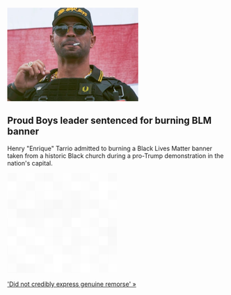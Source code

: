 
![Proud Boys leader sentenced for burning BLM banner](./20210823235847.png)
## Proud Boys leader sentenced for burning BLM banner

Henry "Enrique" Tarrio admitted to burning a Black Lives Matter banner taken from a historic Black church during a pro-Trump demonstration in the nation's capital.

![pic](../square_bg.png)

['Did not credibly express genuine remorse' »](https://www.yahoo.com/news/proud-boys-leader-sentenced-more-193423688.html)
